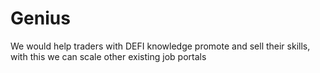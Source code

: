 # Genius
We would help traders with DEFI knowledge promote and sell their skills, with this we can scale other existing job portals
